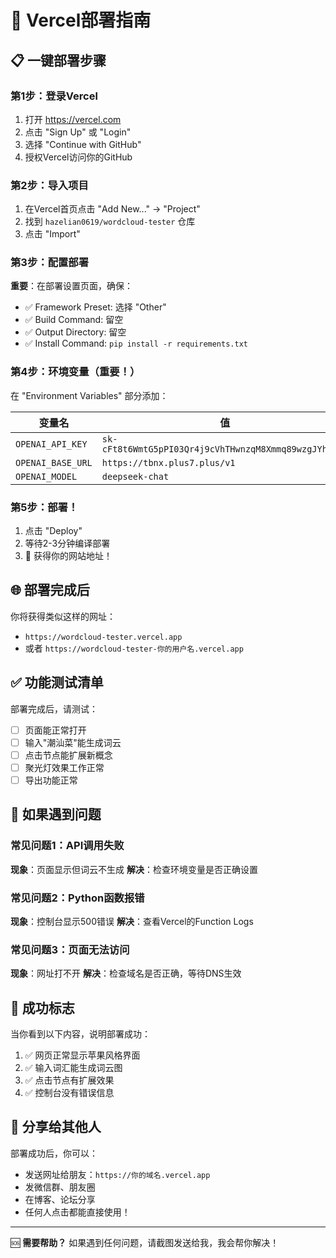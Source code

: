 # 🚀 Vercel部署指南

## 📋 一键部署步骤

### 第1步：登录Vercel
1. 打开 https://vercel.com
2. 点击 "Sign Up" 或 "Login"
3. 选择 "Continue with GitHub"
4. 授权Vercel访问你的GitHub

### 第2步：导入项目
1. 在Vercel首页点击 "Add New..." → "Project"
2. 找到 `hazelian0619/wordcloud-tester` 仓库
3. 点击 "Import"

### 第3步：配置部署
**重要**：在部署设置页面，确保：
- ✅ Framework Preset: 选择 "Other" 
- ✅ Build Command: 留空
- ✅ Output Directory: 留空
- ✅ Install Command: `pip install -r requirements.txt`

### 第4步：环境变量（重要！）
在 "Environment Variables" 部分添加：

| 变量名 | 值 |
|--------|-----|
| `OPENAI_API_KEY` | `sk-cFt8t6WmtG5pPI03Qr4j9cVhTHwnzqM8Xmmq89wzgJYhN1bQ` |
| `OPENAI_BASE_URL` | `https://tbnx.plus7.plus/v1` |
| `OPENAI_MODEL` | `deepseek-chat` |

### 第5步：部署！
1. 点击 "Deploy"
2. 等待2-3分钟编译部署
3. 🎉 获得你的网站地址！

## 🌐 部署完成后

你将获得类似这样的网址：
- `https://wordcloud-tester.vercel.app`
- 或者 `https://wordcloud-tester-你的用户名.vercel.app`

## ✅ 功能测试清单

部署完成后，请测试：
- [ ] 页面能正常打开
- [ ] 输入"潮汕菜"能生成词云
- [ ] 点击节点能扩展新概念
- [ ] 聚光灯效果工作正常
- [ ] 导出功能正常

## 🔧 如果遇到问题

### 常见问题1：API调用失败
**现象**：页面显示但词云不生成
**解决**：检查环境变量是否正确设置

### 常见问题2：Python函数报错
**现象**：控制台显示500错误
**解决**：查看Vercel的Function Logs

### 常见问题3：页面无法访问
**现象**：网址打不开
**解决**：检查域名是否正确，等待DNS生效

## 🎯 成功标志

当你看到以下内容，说明部署成功：
1. ✅ 网页正常显示苹果风格界面
2. ✅ 输入词汇能生成词云图
3. ✅ 点击节点有扩展效果
4. ✅ 控制台没有错误信息

## 📱 分享给其他人

部署成功后，你可以：
- 发送网址给朋友：`https://你的域名.vercel.app`
- 发微信群、朋友圈
- 在博客、论坛分享
- 任何人点击都能直接使用！

---

🆘 **需要帮助？** 
如果遇到任何问题，请截图发送给我，我会帮你解决！